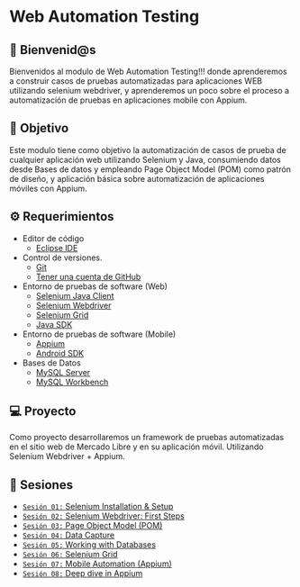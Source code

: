 # Web Automation Testing

## :wave: Bienvenid@s

Bienvenidos al modulo de Web Automation Testing!!! donde aprenderemos a construir casos de pruebas automatizadas para aplicaciones WEB utilizando selenium webdriver, y aprenderemos un poco sobre el proceso a automatización de pruebas en aplicaciones mobile con Appium.

## :dart: Objetivo

Este modulo tiene como objetivo la automatización de casos de prueba de cualquier aplicación web utilizando Selenium y Java, consumiendo datos desde Bases de datos y empleando Page Object Model (POM) como patrón de diseño, y aplicación básica sobre automatización de aplicaciones móviles con Appium.

## :gear: Requerimientos

- Editor de código
  - <a href="https://www.eclipse.org/downloads/" target="_blank">Eclipse IDE</a>
- Control de versiones.
  - <a href="#" target="_blank">Git</a>
  - <a href="#" target="_blank">Tener una cuenta de GitHub</a>
- Entorno de pruebas de software (Web)
  - <a href="https://www.selenium.dev/downloads/" target="_blank">Selenium Java Client</a>
  - <a href="https://www.selenium.dev/downloads/" target="_blank">Selenium Webdriver</a>
  - <a href="https://www.selenium.dev/downloads/" target="_blank">Selenium Grid</a>
  - <a href="https://www.oracle.com/java/technologies/downloads/" target="_blank">Java SDK</a>
- Entorno de pruebas de software (Mobile)
  - <a href="http://appium.io/" target="_blank">Appium</a>
  - <a href="https://developer.android.com/studio#tos-header" target="_blank">Android SDK</a>
- Bases de Datos
  - <a href="https://dev.mysql.com/downloads/mysql/" target="_blank">MySQL Server</a>
  - <a href="https://dev.mysql.com/downloads/workbench/" target="_blank">MySQL Workbench</a>

## 💻 Proyecto

Como proyecto desarrollaremos un framework de pruebas automatizadas en el sitio web de Mercado Libre y en su aplicación móvil. Utilizando Selenium Webdriver +  Appium.		

## :bookmark_tabs: Sesiones

- [`Sesión 01:` Selenium Installation & Setup](./Sesion-01)
- [`Sesión 02:` Selenium Webdriver: First Steps](./Sesion-02)
- [`Sesión 03:` Page Object Model (POM)](./Sesion-03)
- [`Sesión 04:` Data Capture](./Sesion-04)
- [`Sesión 05:` Working with Databases](./Sesion-05)
- [`Sesión 06:` Selenium Grid](./Sesion-06)
- [`Sesión 07:` Mobile Automation (Appium)](./Sesion-07)
- [`Sesión 08:` Deep dive in Appium](./Sesion-08)
